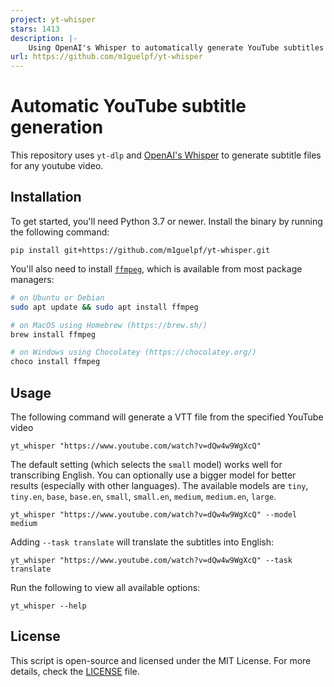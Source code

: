 ```yaml
---
project: yt-whisper
stars: 1413
description: |-
    Using OpenAI's Whisper to automatically generate YouTube subtitles
url: https://github.com/m1guelpf/yt-whisper
---
```


# Automatic YouTube subtitle generation

This repository uses `yt-dlp` and [OpenAI's Whisper](https://openai.com/blog/whisper) to generate subtitle files for any youtube video.

## Installation

To get started, you'll need Python 3.7 or newer. Install the binary by running the following command:

    pip install git+https://github.com/m1guelpf/yt-whisper.git

You'll also need to install [`ffmpeg`](https://ffmpeg.org/), which is available from most package managers:

```bash
# on Ubuntu or Debian
sudo apt update && sudo apt install ffmpeg

# on MacOS using Homebrew (https://brew.sh/)
brew install ffmpeg

# on Windows using Chocolatey (https://chocolatey.org/)
choco install ffmpeg
```

## Usage

The following command will generate a VTT file from the specified YouTube video

    yt_whisper "https://www.youtube.com/watch?v=dQw4w9WgXcQ"

The default setting (which selects the `small` model) works well for transcribing English. You can optionally use a bigger model for better results (especially with other languages). The available models are `tiny`, `tiny.en`, `base`, `base.en`, `small`, `small.en`, `medium`, `medium.en`, `large`.

    yt_whisper "https://www.youtube.com/watch?v=dQw4w9WgXcQ" --model medium

Adding `--task translate` will translate the subtitles into English:

    yt_whisper "https://www.youtube.com/watch?v=dQw4w9WgXcQ" --task translate

Run the following to view all available options:

    yt_whisper --help

## License

This script is open-source and licensed under the MIT License. For more details, check the [LICENSE](LICENSE) file.

